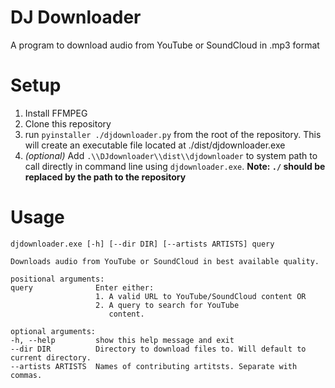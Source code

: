 # DJ Downloader

A program to download audio from YouTube or SoundCloud in .mp3 format

# Setup

1. Install FFMPEG
2. Clone this repository
3. run `pyinstaller ./djdownloader.py` from the root of the repository. This will create an executable file located at ./dist/djdownloader.exe
4. *(optional)* Add `.\\DJdownloader\\dist\\djdownloader` to system path to call directly in command line using `djdownloader.exe`.
    **Note: `./` should be replaced by the path to the repository**

# Usage
```
djdownloader.exe [-h] [--dir DIR] [--artists ARTISTS] query

Downloads audio from YouTube or SoundCloud in best available quality.

positional arguments:
query              Enter either: 
                   1. A valid URL to YouTube/SoundCloud content OR 
                   2. A query to search for YouTube
                      content.

optional arguments:
-h, --help         show this help message and exit
--dir DIR          Directory to download files to. Will default to current directory.
--artists ARTISTS  Names of contributing artitsts. Separate with commas.
```